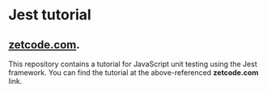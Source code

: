 # Jest tutorial

## [zetcode.com](http://zetcode.com/javascript/jest/).

This repository contains a tutorial for JavaScript unit testing using
the Jest framework. You can find the tutorial at the above-referenced
**zetcode.com** link.

